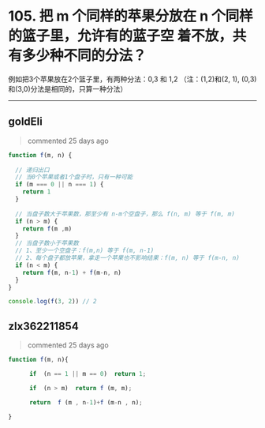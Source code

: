 
 # 105. 把 m 个同样的苹果分放在 n 个同样的篮子里，允许有的蓝子空 着不放，共有多少种不同的分法？ 
 例如把3个苹果放在2个篮子里，有两种分法：0,3 和 1,2 （注：(1,2)和(2, 1), (0,3)和(3,0)分法是相同的，只算一种分法） 
 ***
## goldEli 
 > commented 25 days ago 


```javascript
function f(m, n) {
  
  // 递归出口
  // 当0个苹果或者1个盘子时，只有一种可能        
  if (m === 0 || n === 1) {
    return 1
  }
  
  // 当盘子数大于苹果数，那至少有 n-m个空盘子，那么 f(n, m) 等于 f(m, m)
  if (n > m) {
    return f(m ,m)
  }
  // 当盘子数小于苹果数
  // 1、至少一个空盘子：f(m,n) 等于 f(m, n-1)
  // 2、每个盘子都放苹果，拿走一个苹果也不影响结果：f(m, n) 等于 f(m-n, n)
  if (n < m) {
    return f(m, n-1) + f(m-n, n)
  }
}

console.log(f(3, 2)) // 2

```
## zlx362211854 
 > commented 25 days ago 



```js
function f(m, n){

      if  (n == 1 || m == 0)  return 1;   

      if  (n > m)  return f (m, m);

      return  f (m , n-1)+f (m-n , n);

}

```